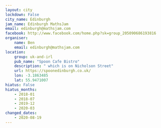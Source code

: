 ```yaml
---
layout: city                                           
lockdown: False
city_name: Edinburgh                                                               
jam_name: Edinburgh MathsJam
email: edinburgh@mathsjam.com
facebook: http://www.facebook.com/home.php?sk=group_205090686193816
organiser:
    name: Ben
    email: edinburgh@mathsjam.com
location:
    group: uk-and-irl
    pub_name: "Spoon Cafe Bistro"
    description: " which is on Nicholson Street"
    url: https://spoonedinburgh.co.uk/
    lon: -3.1863485
    lat: 55.9471007
hiatus: False
hiatus_months:
    - 2018-01
    - 2018-07
    - 2019-12
    - 2020-03
changed_dates:
    - 2020-08-19
---
```

